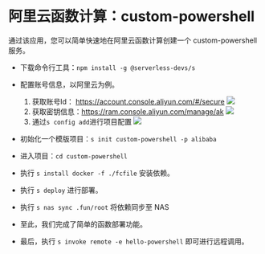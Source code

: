 # 阿里云函数计算：custom-powershell

通过该应用，您可以简单快速地在阿里云函数计算创建一个 custom-powershell 服务。

- 下载命令行工具：`npm install -g @serverless-devs/s`

- 配置账号信息，以阿里云为例。
    1. 获取账号Id： https://account.console.aliyun.com/#/secure
        ![](https://images.serverlessfans.com/s-tool/zh/start-1.jpg)
    2. 获取密钥信息：https://ram.console.aliyun.com/manage/ak
        ![](https://images.serverlessfans.com/s-tool/zh/start-2.jpg)
    3. 通过`s config add`进行项目配置
        ![](https://images.serverlessfans.com/s-tool/zh/start-3.jpg)

- 初始化一个模版项目：`s init custom-powershell -p alibaba`
- 进入项目：`cd custom-powershell`

- 执行 `s install docker -f ./fcfile` 安装依赖。

- 执行 `s deploy` 进行部署。

- 执行 `s nas sync .fun/root` 将依赖同步至 NAS

- 至此，我们完成了简单的函数部署功能。

- 最后，执行 `s invoke remote -e hello-powershell` 即可进行远程调用。

